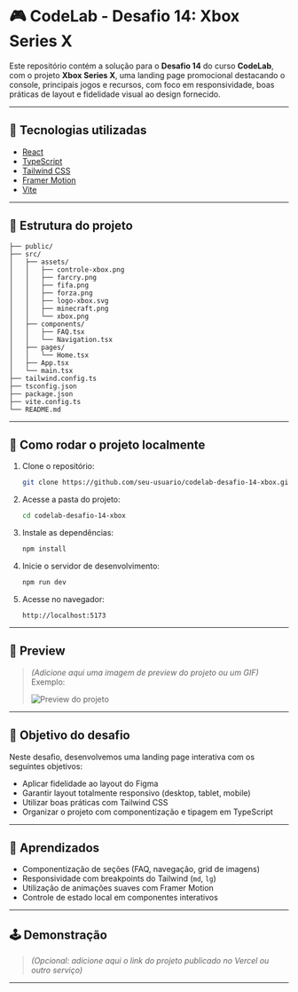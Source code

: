 # 🎮 CodeLab - Desafio 14: Xbox Series X

Este repositório contém a solução para o **Desafio 14** do curso **CodeLab**, com o projeto **Xbox Series X**, uma landing page promocional destacando o console, principais jogos e recursos, com foco em responsividade, boas práticas de layout e fidelidade visual ao design fornecido.

---

## 🧪 Tecnologias utilizadas

- [React](https://reactjs.org/)
- [TypeScript](https://www.typescriptlang.org/)
- [Tailwind CSS](https://tailwindcss.com/)
- [Framer Motion](https://www.framer.com/motion/)
- [Vite](https://vitejs.dev/)

---

## 📂 Estrutura do projeto

```
├── public/
├── src/
│   ├── assets/
│   │   ├── controle-xbox.png
│   │   ├── farcry.png
│   │   ├── fifa.png
│   │   ├── forza.png
│   │   ├── logo-xbox.svg
│   │   ├── minecraft.png
│   │   └── xbox.png
│   ├── components/
│   │   ├── FAQ.tsx
│   │   └── Navigation.tsx
│   ├── pages/
│   │   └── Home.tsx
│   ├── App.tsx
│   └── main.tsx
├── tailwind.config.ts
├── tsconfig.json
├── package.json
├── vite.config.ts
└── README.md
```

---

## 🚀 Como rodar o projeto localmente

1. Clone o repositório:
   ```bash
   git clone https://github.com/seu-usuario/codelab-desafio-14-xbox.git
   ```

2. Acesse a pasta do projeto:
   ```bash
   cd codelab-desafio-14-xbox
   ```

3. Instale as dependências:
   ```bash
   npm install
   ```

4. Inicie o servidor de desenvolvimento:
   ```bash
   npm run dev
   ```

5. Acesse no navegador:
   ```
   http://localhost:5173
   ```

---

## 📸 Preview

> *(Adicione aqui uma imagem de preview do projeto ou um GIF)*  
> Exemplo:
>
> ![Preview do projeto](./src/assets/preview.png)

---

## 🎯 Objetivo do desafio

Neste desafio, desenvolvemos uma landing page interativa com os seguintes objetivos:

- Aplicar fidelidade ao layout do Figma  
- Garantir layout totalmente responsivo (desktop, tablet, mobile)  
- Utilizar boas práticas com Tailwind CSS  
- Organizar o projeto com componentização e tipagem em TypeScript  

---

## 🧠 Aprendizados

- Componentização de seções (FAQ, navegação, grid de imagens)  
- Responsividade com breakpoints do Tailwind (`md`, `lg`)  
- Utilização de animações suaves com Framer Motion  
- Controle de estado local em componentes interativos  

---

## 🕹️ Demonstração

> *(Opcional: adicione aqui o link do projeto publicado no Vercel ou outro serviço)*

---

